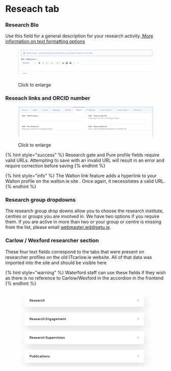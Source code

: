 # Reseach tab

### Research BIo&#x20;

Use this field for a general description for your research activity.[ More information on text formatting options](biography-tab.md#text-formatting-options)

<figure><img src=".gitbook/assets/research bio.png" alt=""><figcaption><p>Click to enlarge</p></figcaption></figure>

### Reseach links and ORCID number

<figure><img src=".gitbook/assets/research.png" alt=""><figcaption><p>Click to enlarge</p></figcaption></figure>

{% hint style="success" %}
Research gate and Pure profile fields require valid URLs. Attempting to save with an invalid URL will result in an error and require correction before saving
{% endhint %}



{% hint style="info" %}
The Walton link feature adds a hyperlink to your Walton profile on the walton.ie site . Once again, it necessitates a valid URL.
{% endhint %}

### Research group dropdowns&#x20;

The research group drop downs allow you to choose the research institute, centres or groups you are involved in. We have two options if you require them. If you are active in more than two or your group or centre is missing from the list, please email webmaster.wd@setu.ie.

### Carlow / Wexford researcher section

These four text fields correspond to the tabs that were present on researcher profiles on the old ITcarlow.ie website. All of that data was imported into the site and should be visible here&#x20;



{% hint style="warning" %}
Waterford staff can use these fields if they wish as there is no reference to Carlow/Wexford in the accordion in the frontend&#x20;
{% endhint %}

<figure><img src=".gitbook/assets/research-carlow.png" alt=""><figcaption></figcaption></figure>

